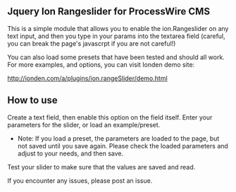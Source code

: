 ## Jquery Ion Rangeslider for ProcessWire CMS

This is a simple module that allows you to enable the ion.Rangeslider on any text input, and then you type in your params into the textarea field (careful, you can break the page's javascrpt if you are not careful!) 

You can also load some presets that have been tested and should all work. For more examples, and options, you can visit Ionden demo site:

http://ionden.com/a/plugins/ion.rangeSlider/demo.html

## How to use

Create a text field, then enable this option on the field itself. 
Enter your parameters for the slider, or load an example/preset.

* Note: If you load a preset, the parameters are loaded to the page, but not saved until you save again. Please check the loaded parameters and adjust to your needs, and then save.

Test your slider to make sure that the values are saved and read. 

If you encounter any issues, please post an issue.

